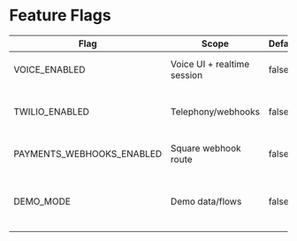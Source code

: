# Feature Flags
| Flag | Scope | Default | Note |
|---|---|---|---|
| VOICE_ENABLED | Voice UI + realtime session | false | Hide UI & 403 routes when false |
| TWILIO_ENABLED | Telephony/webhooks | false | Block inbound webhooks when false |
| PAYMENTS_WEBHOOKS_ENABLED | Square webhook route | false | Register route only when true |
| DEMO_MODE | Demo data/flows | false | Masks prod actions; idempotent demo |
